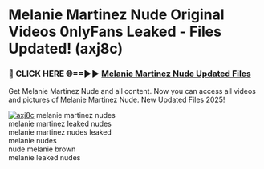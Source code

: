 # Melanie Martinez Nude Original Videos 0nlyFans Leaked - Files Updated! (axj8c)

<h3>🔴 CLICK HERE 🌐==►► <a href="https://tinyurl.com/52m3yx9h" rel="nofollow">Melanie Martinez Nude Updated Files</a></h3>

Get Melanie Martinez Nude and all content. Now you can access all videos and pictures of Melanie Martinez Nude. New Updated Files 2025!

[![axj8c](https://i.imgur.com/TnHtlc8.gif)](https://tinyurl.com/52m3yx9h)
melanie martinez nudes<br>
melanie martinez leaked nudes<br>
melanie martinez nudes leaked<br>
melanie nudes<br>
nude melanie brown<br>
melanie leaked nudes